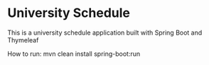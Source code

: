 # University Schedule

This is a university schedule application built with Spring Boot and Thymeleaf

How to run: 
mvn clean install spring-boot:run

